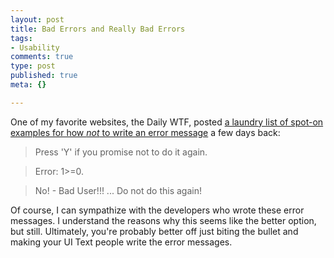 ```yaml
--- 
layout: post
title: Bad Errors and Really Bad Errors
tags: 
- Usability
comments: true
type: post
published: true
meta: {}

---
```

One of my favorite websites, the Daily WTF, posted <a href="http://thedailywtf.com/forums/thread/85750.aspx">a laundry list of spot-on examples for how <em>not</em> to write an error message</a> a few days back:
  <blockquote>Press 'Y' if you promise not to do it again.</blockquote>

  <blockquote>Error: 1>=0.</blockquote>

  <blockquote>No! - Bad User!!! ... Do not do this again!</blockquote>

  Of course, I can sympathize with the developers who wrote these error messages. I understand the reasons why this seems like the better option, but still. Ultimately, you're probably better off just biting the bullet and making your UI Text people write the error messages.
